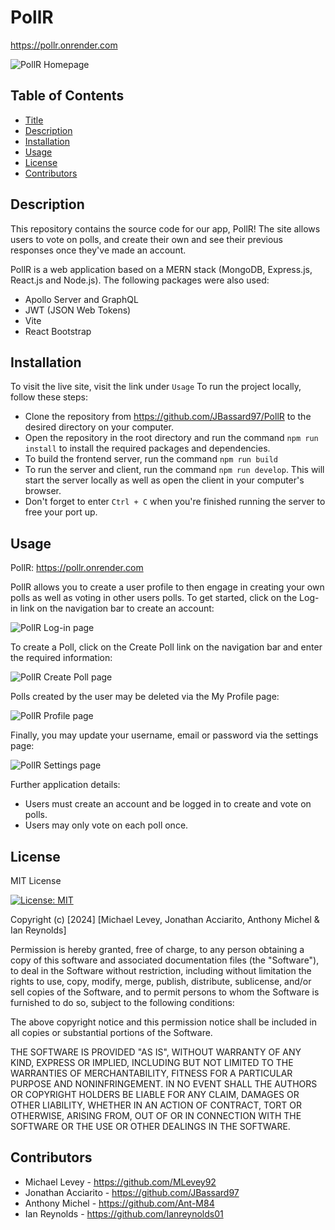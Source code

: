 # PollR

https://pollr.onrender.com

![PollR Homepage](./client/src/assets/PollR-home.jpg)

## Table of Contents
- [Title](#title)
- [Description](#description)
- [Installation](#installation)
- [Usage](#usage)
- [License](#license)
- [Contributors](#contributors)

## Description

This repository contains the source code for our app, PollR! The site allows users to vote on polls, and create their own and see their previous responses once they've made an account.

PollR is a web application based on a MERN stack (MongoDB, Express.js, React.js and Node.js).  The following packages were also used:
- Apollo Server and GraphQL
- JWT (JSON Web Tokens)
- Vite
- React Bootstrap

## Installation

To visit the live site, visit the link under `Usage` To run the project locally, follow these steps:

- Clone the repository from https://github.com/JBassard97/PollR to the desired directory on your computer.
- Open the repository in the root directory and run the command `npm run install` to install the required packages and dependencies.
- To build the frontend server, run the command `npm run build`
- To run the server and client, run the command `npm run develop`.  This will start the server locally as well as open the client in your computer's browser.
- Don't forget to enter `Ctrl + C` when you're finished running the server to free your port up.

## Usage

PollR: https://pollr.onrender.com

PollR allows you to create a user profile to then engage in creating your own polls as well as voting in other users polls.  To get started, click on the Log-in link on the navigation bar to create an account:

![PollR Log-in page](./client/src/assets/PollR-login-signup.jpg)

To create a Poll, click on the Create Poll link on the navigation bar and enter the required information:

![PollR Create Poll page](./client/src/assets/PollR-create.jpg)

Polls created by the user may be deleted via the My Profile page:

![PollR Profile page](./client/src/assets/PollR-profile.jpg)

Finally, you may update your username, email or password via the settings page: 

![PollR Settings page](./client/src/assets/PollR-settings.jpg)

Further application details:

- Users must create an account and be logged in to create and vote on polls.
- Users may only vote on each poll once.


## License

MIT License

[![License: MIT](https://img.shields.io/badge/License-MIT-yellow.svg)](https://opensource.org/licenses/MIT)

Copyright (c) [2024] [Michael Levey, Jonathan Acciarito, Anthony Michel & Ian Reynolds]

Permission is hereby granted, free of charge, to any person obtaining a copy
of this software and associated documentation files (the "Software"), to deal
in the Software without restriction, including without limitation the rights
to use, copy, modify, merge, publish, distribute, sublicense, and/or sell
copies of the Software, and to permit persons to whom the Software is
furnished to do so, subject to the following conditions:

The above copyright notice and this permission notice shall be included in all
copies or substantial portions of the Software.

THE SOFTWARE IS PROVIDED "AS IS", WITHOUT WARRANTY OF ANY KIND, EXPRESS OR
IMPLIED, INCLUDING BUT NOT LIMITED TO THE WARRANTIES OF MERCHANTABILITY,
FITNESS FOR A PARTICULAR PURPOSE AND NONINFRINGEMENT. IN NO EVENT SHALL THE
AUTHORS OR COPYRIGHT HOLDERS BE LIABLE FOR ANY CLAIM, DAMAGES OR OTHER
LIABILITY, WHETHER IN AN ACTION OF CONTRACT, TORT OR OTHERWISE, ARISING FROM,
OUT OF OR IN CONNECTION WITH THE SOFTWARE OR THE USE OR OTHER DEALINGS IN THE
SOFTWARE.


## Contributors
- Michael Levey - https://github.com/MLevey92
- Jonathan Acciarito - https://github.com/JBassard97
- Anthony Michel - https://github.com/Ant-M84
- Ian Reynolds - https://github.com/Ianreynolds01


